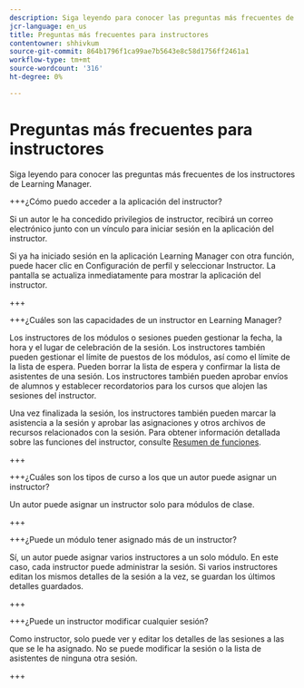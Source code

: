 ```yaml
---
description: Siga leyendo para conocer las preguntas más frecuentes de los instructores de Learning Manager.
jcr-language: en_us
title: Preguntas más frecuentes para instructores
contentowner: shhivkum
source-git-commit: 864b1796f1ca99ae7b5643e8c58d1756ff2461a1
workflow-type: tm+mt
source-wordcount: '316'
ht-degree: 0%

---
```




# Preguntas más frecuentes para instructores

Siga leyendo para conocer las preguntas más frecuentes de los instructores de Learning Manager.

+++¿Cómo puedo acceder a la aplicación del instructor?

Si un autor le ha concedido privilegios de instructor, recibirá un correo electrónico junto con un vínculo para iniciar sesión en la aplicación del instructor.

Si ya ha iniciado sesión en la aplicación Learning Manager con otra función, puede hacer clic en Configuración de perfil y seleccionar Instructor. La pantalla se actualiza inmediatamente para mostrar la aplicación del instructor.

+++

+++¿Cuáles son las capacidades de un instructor en Learning Manager?

Los instructores de los módulos o sesiones pueden gestionar la fecha, la hora y el lugar de celebración de la sesión. Los instructores también pueden gestionar el límite de puestos de los módulos, así como el límite de la lista de espera. Pueden borrar la lista de espera y confirmar la lista de asistentes de una sesión. Los instructores también pueden aprobar envíos de alumnos y establecer recordatorios para los cursos que alojen las sesiones del instructor.

Una vez finalizada la sesión, los instructores también pueden marcar la asistencia a la sesión y aprobar las asignaciones y otros archivos de recursos relacionados con la sesión. Para obtener información detallada sobre las funciones del instructor, consulte [Resumen de funciones](feature-summary/modules.md).

+++

+++¿Cuáles son los tipos de curso a los que un autor puede asignar un instructor?

Un autor puede asignar un instructor solo para módulos de clase.

+++

+++¿Puede un módulo tener asignado más de un instructor?

Sí, un autor puede asignar varios instructores a un solo módulo. En este caso, cada instructor puede administrar la sesión. Si varios instructores editan los mismos detalles de la sesión a la vez, se guardan los últimos detalles guardados.

+++

+++¿Puede un instructor modificar cualquier sesión?

Como instructor, solo puede ver y editar los detalles de las sesiones a las que se le ha asignado. No se puede modificar la sesión o la lista de asistentes de ninguna otra sesión.

+++

